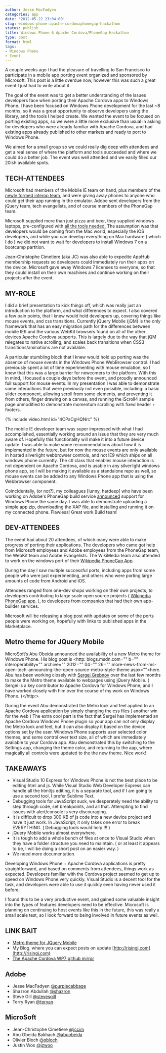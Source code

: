 ```yaml
---
author: Jesse MacFadyen
categories: app
date: '2012-05-22 23:04:00'
slug: windows-phone-apache-cordovaphonegap-hackathon
status: publish
title: Windows Phone & Apache Cordova/PhoneGap Hackathon
type: post
format: html
tags:
- Windows Phone
- Event
---
```


A couple weeks ago I had the pleasure of travelling to San Francisco to participate in a mobile app porting event organized and sponsored by Microsoft. This post is a little overdue now, however this was such a great event I just had to write about it.

The goal of the event was to get a better understanding of the issues developers face when porting their Apache Cordova apps to Windows Phone. I have been focused on Windows Phone development for the last ~8 months, so it was a great opportunity to observe developers using the library, and the tools I helped create. We wanted the event to be focused on porting existing apps, so we were a little more exclusive than usual in asking for developers who were already familiar with Apache Cordova, and had existing apps already published to other markets and ready to port to Windows Phone.

We aimed for a small group so we could really dig deep with attendees and get a real sense of where the platform and tools succeeded and where we could do a better job. The event was well attended and we easily filled our 20ish available spots.

## TECH-ATTENDEES

Microsoft had members of the Mobile IE team on hand, plus members of the [newly formed interop team](http://blogs.msdn.com/b/interoperability/archive/2012/04/12/announcing-one-more-way-microsoft-will-engage-with-the-open-source-and-standards-communities.aspx), and were giving away phones to anyone who could get their app running in the emulator. Adobe sent developers from the jQuery team, tech evangelists, and of course members of the PhoneGap team.

Microsoft supplied more than just pizza and beer, they supplied windows laptops, pre-configured with [all the tools needed.](http://www.microsoft.com/en-us/download/details.aspx?displaylang=en&id=27570) The assumption was that developers would be coming from the Mac world, especially the iOS developers, and while you can develop everything on Mac hardware ( which I do ) we did not want to wait for developers to install Windows 7 on a bootcamp partition.

Jean-Christophe Cimetiere (aka JC) was also able to expedite AppHub membership requests so developers could immediately run their apps on the device. Microsoft gave away Windows 7 licenses to everyone, so that they could install on their own machines and continue working on their projects after the event.

## MY-ROLE

I did a brief presentation to kick things off, which was really just an introduction to the platform, and what differences to expect. I also covered a few pain points, that I knew would hold developers up, covering things like mouse events, and css transitions. Currently jQuery Mobile (jQM) is the only framework that has an easy migration path for the differences between mobile IE9 and the various WebKit browsers found on all of the other devices Apache Cordova supports. This is largely due to the way that jQM relegates to native scrolling, and scales back transitions when CSS3 transitions/animations are not available.

A particular stumbling block that I knew would hold up porting was the absence of mouse events in the Windows Phone WebBrowser control. I had previously spent a lot of time experimenting with mouse emulation, so I knew that this was a large barrier for newcomers to the platform. With this in mind, I focused a couple days before the event, and proudly announced full support for mouse events. In my presentation I was able to demonstrate some interactions that were previously not even possible, including: a basic slider component, allowing scroll from some elements, and preventing it from others, finger drawing on a canvas, and running the iScroll4 sample page unmodified to demonstrate momentum scrolling with fixed header + footers.

{% include video.html id="4CPaCgHQNrc" %}

The mobile IE developer team was super impressed with what I had accomplished, essentially working around an issue that they are very much aware of. Hopefully this functionality will make it into a future device update. I was able to make some recommendations about how it is implemented in the future, but for now the mouse events are only available in hosted silverlight webbrowser controls, and not IE9 which ships on all windows phone currently. The c# class that enables mouse interaction is not dependent on Apache Cordova, and is usable in any silverlight windows phone app, so I will be making it available as a standalone repo as well, so mouse events can be added to any Windows Phone app that is using the Webbrowser component.

Coincidentally, (or not?), my colleagues [lunny, hardeep] who have been working on Adobe's PhoneGap build service [announced](http://phonegap.com/2012/04/24/phonegap-build-welcomes-windows-phone-7/) support for Windows Phone the same day. I was able to demonstrate uploading a simple app zip, downloading the XAP file, and installing and running it on my connected phone. Flawless! Great work Build team!

## DEV-ATTENDEES

The event had about 20 attendees, of which many were able to make progress of porting their applications. The developers who came got help from Microsoft employees and Adobe employees from the PhoneGap team, the WebKit team and Adobe Evangelists. The WikiMedia team also attended to work on the windows port of their [Wikipedia PhoneGap App](http://phonegap.com/app/wikipedia/).

During the day I saw multiple successful ports, including apps from some people who were just experimenting, and others who were porting large amounts of code from Android and iOS.

Attendees ranged from one-dev shops working on their own projects, to developers contributing to large scale open source projects ( [Wikipedia PhoneGap app](http://phonegap.com/app/wikipedia/). ), to developers from companies that had their own app-builder services.

Microsoft will be releasing a blog post with updates on some of the ports people were working on, hopefully with links to published apps in the Marketplace.

## Metro theme for JQuery Mobile

MicroSoft’s Abu Obeida announced the availability of a new Metro theme for Windows Phone. His blog post is <http: blogs.msdn.com="" b="" interoperability="" archive="" 2012="" 04="" 26="" more-news-from-ms-open-tech-announcing-the-open-source-metro-style-theme.aspx="">here. Abu has been working closely with [Sergei Grebnov](https://github.com/sgrebnov) over the last few months to make the Metro theme available to webpages using jQuery Mobile. ( Sergei is a key contributor to Apache Cordova for Windows Phone, and I have worked closely with him over the course of my work on Windows Phone. )</http:>

During the event Abu demonstrated the Metro look and feel applied to an Apache Cordova application by simply changing the css files ( another win for the web ) The extra cool part is the fact that Sergei has implemented an Apache Cordova Windows Phone plugin so your app can not only display the Metro look and feel, but it can also display it based on the device options set by the user. Windows Phone supports user selected color themes, and some control over text size, all of which are immediately available to your Cordova app. Abu demonstrated this by switching to the Settings app, changing the theme color, and returning to the app, where magically all controls were updated to the the new theme. Nice work!

## TAKEAWAYS

* Visual Studio 10 Express for Windows Phone is not the best place to be editing html and js. While Visual Studio Web Developer Express can handle all the html/js editing, it is a separate tool, and if I am going to use a second tool, I prefer Sublime Text.
* Debugging tools for JavaScript suck, we desperately need the ability to step through code, set breakpoints, and all that. Attempting to find issues with alert/console is very discouraging.
* It is difficult to drop 300 KB of js code into a new device project and have it just work. In JavaScript, it only takes one error to break EVERYTHING. ( Debugging tools would help !!! )
* jQuery Mobile works almost everywhere.
* It is tough to add a whole bunch of files at once to Visual Studio when they have a folder structure you need to maintain. ( or at least it appears to be, I will be doing a short post on an easier way. )
* We need more documentation.

Developing Windows Phone + Apache Cordova applications is pretty straightforward, and based on comments from attendees, things work as expected. Developers familiar with the Cordova project seemed to get up to speed on Windows Phone very quickly. Visual Studio is a decent tool for the task, and developers were able to use it quickly even having never used it before.

I found this to be a very productive event, and gained some valuable insight into the types of features developers need to be effective. Microsoft is planning on continuing to host events like this in the future, this was really a small scale test, so I look forward to being involved in future events as well.

## LINK BAIT

* [Metro theme for JQuery Mobile](http://blogs.msdn.com/b/interoperability/archive/2012/04/26/more-news-from-ms-open-tech-announcing-the-open-source-metro-style-theme.aspx)
* My Blog, where you can expect posts on update [http://risingj.com](http://risingj.com)
* [The Apache Cordova WP7 github mirror](https://github.com/apache/incubator-cordova-wp7)

## Adobe

* Jesse MacFadyen [@purplecabbage](http://twitter.com/purplecabbage)
* Shazron Abdullah [@shazron](http://twitter.com/shazron)
* Steve Gill [@stevesgill](http://twitter.com/stevesgill)
* Terry Ryan [@tpryan](http://twitter.com/tpryan)

## MicroSoft

* Jean-Christophe Cimetiere [@jccim](http://twitter.com/jccim)
* Abu Obeida Bakhach [@abuobeida](http://twitter.com/abuobeida)
* Olivier Bloch [@obloch](http://twitter.com/obloch)
* Justin Woo [@jzwoo](http://twitter.com/jzwoo)
